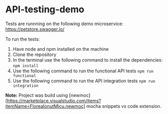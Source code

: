 # API-testing-demo

Tests are runnning on the following demo microservice: https://petstore.swagger.io/

To run the tests:
1. Have node and npm installed on the machine
2. Clone the repository
3. In the terminal use the following command to install the dependencies:
  `npm install`
4. Use the following command to run the functional API tests
  `npm run functional`
5. Use the following command to run the API integration tests
  `npm run integration`

**Note:** Project was build using [newmoc][https://marketplace.visualstudio.com/items?itemName=FloreaIonutMicu.newmoc] mocha snippets vs code extension.
